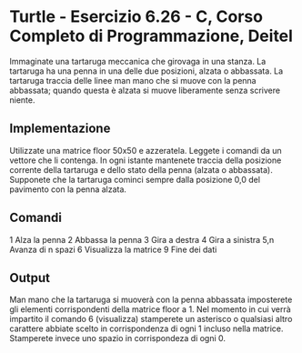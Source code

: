 Turtle - Esercizio 6.26 - C, Corso Completo di Programmazione, Deitel
=====================================================================

Immaginate una tartaruga meccanica che girovaga in una stanza.
La tartaruga ha una penna in una delle due posizioni, alzata o abbassata.
La tartaruga traccia delle linee man mano che si muove con la penna abbassata;
quando questa è alzata si muove liberamente senza scrivere niente.

Implementazione
---------------

Utilizzate una matrice floor 50x50 e azzeratela. Leggete i comandi da
un vettore che li contenga. In ogni istante mantenete traccia della posizione
corrente della tartaruga e dello stato della penna (alzata o abbassata).
Supponete che la tartaruga cominci sempre dalla posizione 0,0 del pavimento
con la penna alzata.

Comandi
-------

1   Alza la penna
2   Abbassa la penna
3   Gira a destra
4   Gira a sinistra
5,n Avanza di n spazi
6   Visualizza la matrice
9   Fine dei dati

Output
------

Man mano che la tartaruga si muoverà con la penna abbassata imposterete
gli elementi corrispondenti della matrice floor a 1.
Nel momento in cui verrà impartito il comando 6 (visualizza) stamperete
un asterisco o qualsiasi altro carattere abbiate scelto in corrispondenza
di ogni 1 incluso nella matrice. Stamperete invece uno spazio in corrispondeza
di ogni 0.

